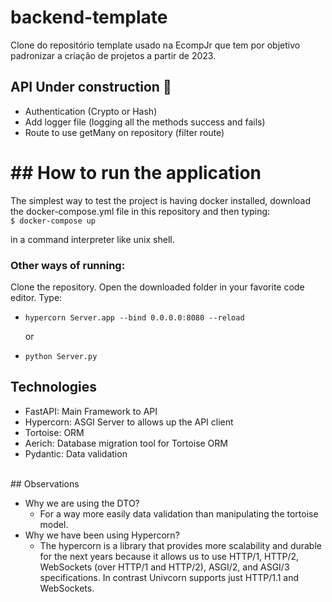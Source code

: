 # backend-template

Clone do repositório template usado na EcompJr que tem por objetivo padronizar a criação de projetos a partir de 2023.

## API Under construction 🚧

- Authentication (Crypto or Hash)
- Add logger file (logging all the methods success and fails)
- Route to use getMany on repository (filter route)

<h1>## How to run the application</h1>
The simplest way to test the project is having docker installed, download the docker-compose.yml file in this repository and then typing:<br>
<code>$ docker-compose up</code><br>
<p>in a command interpreter like unix shell. </p>
<h3>Other ways of running:</h3>
<p>Clone the repository. Open the downloaded folder in your favorite code editor. Type:</p>
<ul>
    <li><code>hypercorn Server.app --bind 0.0.0.0:8080 --reload</code><br><p>or</p></li>
    <li><code>python Server.py</code></li>
</ul>

## Technologies
- FastAPI: Main Framework to API
- Hypercorn: ASGI Server to allows up the API client
- Tortoise: ORM
- Aerich: Database migration tool for Tortoise ORM
- Pydantic: Data validation
<br>
## Observations

- Why we are using the DTO?
  - For a way more easily data validation than manipulating the tortoise model.
- Why we have been using Hypercorn?
  - The hypercorn is a library that provides more scalability and durable for the next years because it allows us to use HTTP/1, HTTP/2, WebSockets (over HTTP/1 and HTTP/2), ASGI/2, and ASGI/3 specifications.
    In contrast Univcorn supports just HTTP/1.1 and WebSockets.
